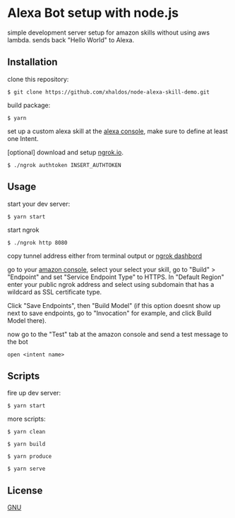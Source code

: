 # Alexa Bot setup with node.js
simple development server setup for amazon skills without using aws lambda. sends back "Hello World" to Alexa.
## Installation
clone this repository:

`$ git clone https://github.com/xhaldos/node-alexa-skill-demo.git`

build package:

`$ yarn`

set up a custom alexa skill at the [alexa console](https://developer.amazon.com/alexa), make sure to define at least one Intent.

[optional] download and setup [ngrok.io](https://dashboard.ngrok.com/get-started).

`$ ./ngrok authtoken INSERT_AUTHTOKEN`


## Usage
start your dev server:

`$ yarn start`

start ngrok

`$ ./ngrok http 8080`

copy tunnel address either from terminal output or [ngrok dashbord](https://dashboard.ngrok.com/status)

go to your [amazon console](https://developer.amazon.com), select your select your skill, go to "Build" > "Endpoint" and set "Service Endpoint Type" to HTTPS. In "Default Region" enter your public ngrok address and select using subdomain that has a wildcard as SSL certificate type.

Click "Save Endpoints", then "Build Model" (if this option doesnt show up next to save endpoints, go to "Invocation" for example, and click Build Model there).

now go to the "Test" tab at the amazon console and send a test message to the bot

`open <intent name>`

## Scripts
fire up dev server:

`$ yarn start`


more scripts:

`$ yarn clean`

`$ yarn build`

`$ yarn produce`

`$ yarn serve`

## License

[GNU](./LICENSE)
